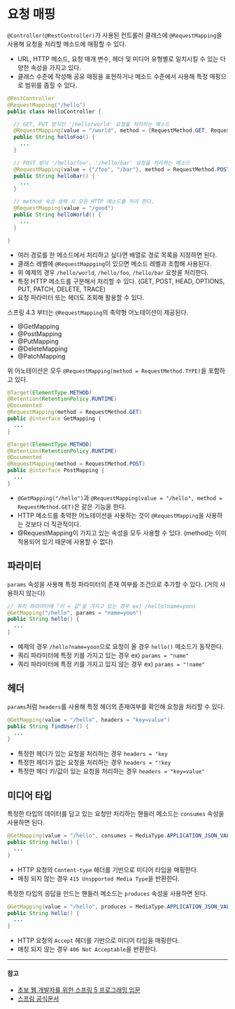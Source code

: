 # 요청 매핑

`@Controller(@RestController)`가 사용된 컨트롤러 클래스에 `@RequestMapping`을 사용해 요청을 처리할 메소드에 매핑할 수 있다.

- URL, HTTP 메소드, 요청 매개 변수, 헤더 및 미디어 유형별로 일치시킬 수 있는 다양한 속성을 가지고 있다.
- 클래스 수준에 작성해 공유 매핑을 표현하거나 메소드 수준에서 사용해 특정 매핑으로 범위를 좁힐 수 있다.

```java
@RestController
@RequestMapping("/hello")
public class HelloController {

  // GET, PUT 방식인 '/hello/world' 요청을 처리하는 메소드
  @RequestMapping(value = "/world", method = {RequestMethod.GET, RequestMethod.PUT})
  public String helloFoo() {
    ...
  }

  // POST 방식 '/hello/foo', '/hello/bar' 요청을 처리하는 메소드
  @RequestMapping(value = {"/foo", "/bar"}, method = RequestMethod.POST)
  public String helloBar() {
    ...
  }

  // method 속성 생략 시 모든 HTTP 메소드를 처리 한다.
  @RequestMapping(value = "/good")
  public String helloWorld() {
    ...
  }

}
```

- 여러 경로를 한 메소드에서 처리하고 싶다면 배열로 경로 목록을 지정하면 된다.
- 클래스 레벨에 `@RequestMappging`이 있으면 메소드 레벨과 조합해 사용된다.
- 위 예제의 경우 `/hello/world`, `/hello/foo`, `/hello/bar` 요청을 처리한다.
- 특정 HTTP 메소드를 구분해서 처리할 수 있다. (GET, POST, HEAD, OPTIONS, PUT, PATCH, DELETE, TRACE)
- 요청 파라미터 또는 헤더도 조회해 활용할 수 있다.

스프링 4.3 부터는 `@RequestMapping`의 축약형 어노테이션이 제공된다.

- @GetMapping
- @PostMapping
- @PutMapping
- @DeleteMapping
- @PatchMapping

위 어노테이션은 모두 `@RequestMapping(method = RequestMethod.TYPE)`을 포함하고 있다.

```java
@Target(ElementType.METHOD)
@Retention(RetentionPolicy.RUNTIME)
@Documented
@RequestMapping(method = RequestMethod.GET)
public @interface GetMapping {
  ...
}

@Target(ElementType.METHOD)
@Retention(RetentionPolicy.RUNTIME)
@Documented
@RequestMapping(method = RequestMethod.POST)
public @interface PostMapping {
  ...
}
```

- `@GetMapping("/hello")`과 `@RequestMapping(value = "/hello", method = RequestMethod.GET)`은 같은 기능을 한다.
- HTTP 메소드를 축약한 어노테이션을 사용하는 것이 `@RequestMapping`을 사용하는 것보다 더 직관적이다.
- @RequestMapping이 가지고 있는 속성을 모두 사용할 수 있다. (method는 이미 적용되어 있기 때문에 사용할 수 없다)

## 파라미터

`params` 속성을 사용해 특정 파라미터의 존재 여부를 조건으로 추가할 수 있다. (거의 사용하지 않는다)

```java
// 쿼리 파라미터에 "키 = 값"을 가지고 있는 경우 ex) /hello?name=yoon
@GetMapping("/hello", params = "name=yoon")
public String hello() {
  ...
}
```

- 예제의 경우 `/hello?name=yoon`으로 요청이 올 경우 `hello()` 메소드가 동작한다.
- 쿼리 파라미터에 특정 키를 가지고 있는 경우 ex) `params = "name"`
- 쿼리 파라미터에 특정 키를 가지고 있지 않는 경우 ex) `params = "!name"`

## 헤더

`params`처럼 `headers`를 사용해 특정 헤더의 존재여부를 확인해 요청을 처리할 수 있다.

```java
@GetMapping(value = "/hello", headers = "key=value")
public String findUser() {
  ...
}
```

- 특정한 헤더가 있는 요청을 처리하는 경우 `headers = "key`
- 특정한 헤더가 없는 요청을 처리하는 경우 `headers = "!key`
- 특정한 헤더 키/값이 있는 요청을 처리하는 경우 `headers = "key=value"`

## 미디어 타입

특정한 타입의 데이터를 담고 있는 요청만 처리하는 핸들러 메소드는 `consumes` 속성을 사용하면 된다.

```java
@GetMapping(value = "/hello", consumes = MediaType.APPLICATION_JSON_VALUE)
public String hello() {
  ...
}
```

- HTTP 요청의 `Content-type` 헤더를 기반으로 미디어 타입을 매핑한다.
- 매칭 되지 않는 경우 `415 Unspported Media Type`을 반환한다.

특정한 타입의 응답을 만드는 핸들러 메소드는 `produces` 속성을 사용하면 된다.

```java
@GetMapping(value = "/hello", produces = MediaType.APPLICATION_JSON_VALUE)
public String hello() {
  ...
}
```

- HTTP 요청의 `Accept` 헤더를 기반으로 미디어 타입을 매핑한다.
- 매칭 되지 않는 경우 `406 Not Acceptable`을 반환한다.

---

#### 참고

- [초보 웹 개발자를 위한 스프링 5 프로그래밍 입문](http://www.yes24.com/Product/Goods/62268795)
- [스프링 공식문서](https://docs.spring.io/spring-framework/docs/current/reference/html/core.html#beans)